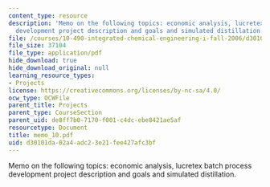 ```yaml
---
content_type: resource
description: 'Memo on the following topics: economic analysis, lucretex batch process
  development project description and goals and simulated distillation.'
file: /courses/10-490-integrated-chemical-engineering-i-fall-2006/d30101da02a4adc23e21fee427afc3bf_memo_10.pdf
file_size: 37104
file_type: application/pdf
hide_download: true
hide_download_original: null
learning_resource_types:
- Projects
license: https://creativecommons.org/licenses/by-nc-sa/4.0/
ocw_type: OCWFile
parent_title: Projects
parent_type: CourseSection
parent_uid: de8ff7b0-7170-f001-c4dc-ebe8421ae5af
resourcetype: Document
title: memo_10.pdf
uid: d30101da-02a4-adc2-3e21-fee427afc3bf
---
```

Memo on the following topics: economic analysis, lucretex batch process development project description and goals and simulated distillation.